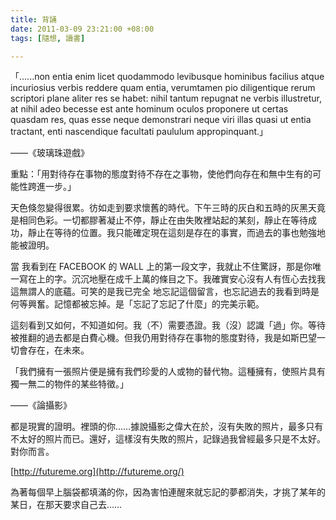 ```yaml
---
title: 背誦
date: 2011-03-09 23:21:00 +08:00
tags: [隨想, 讀書]

---
```


「......non entia enim licet quodammodo levibusque hominibus facilius atque incuriosius verbis reddere quam entia, verumtamen pio diligentique rerum scriptori plane aliter res se habet: nihil tantum repugnat ne verbis illustretur, at nihil adeo becesse est ante hominum oculos proponere ut certas quasdam res, quas esse neque demonstrari neque viri illas quasi ut entia tractant, enti nascendique facultati paululum appropinquant.」  

——《玻璃珠遊戲》

  
重點：「用對待存在事物的態度對待不存在之事物，使他們向存在和無中生有的可能性跨進一步。」  
  
天色倏忽變得很累。彷如走到要求懷舊的時代。下午三時的灰白和五時的灰黑天竟是相同色彩。一切都膠著凝止不停，靜止在由失敗裡站起的某刻，靜止在等待成功，靜止在等待的位置。我只能確定現在這刻是存在的事實，而過去的事也勉強地能被證明。  
  
當 我看到在 FACEBOOK 的 WALL 上的第一段文字，我就止不住驚訝，那是你唯一寫在上的字。沉沉地壓在成千上萬的條目之下。我確實安心沒有人有恆心去找我這無謂人的底蘊。可笑的是我已完全 地忘記這個留言，也忘記過去的我看到時是何等興奮。記憶都被忘掉。是「忘記了忘記了什麼」的完美示範。  
  
這刻看到又如何，不知道如何。我（不）需要憑證。我（沒）認識「過」你。等待被推翻的過去都是白費心機。但我仍用對待存在事物的態度對待，我是如斯巴望一切會存在，在未來。  
  
  
「我們擁有一張照片便是擁有我們珍愛的人或物的替代物。這種擁有，使照片具有獨一無二的物件的某些特徵。」  

——《論攝影》

  
都是現實的證明。裡頭的你……據說攝影之偉大在於，沒有失敗的照片，最多只有不太好的照片而已。還好，這樣沒有失敗的照片，記錄過我曾經最多只是不太好。對你而言。  
  
  
[http://futureme.org](http://futureme.org/)  
  
為著每個早上腦袋都填滿的你，因為害怕連醒來就忘記的夢都消失，才挑了某年的某日，在那天要求自己去……
